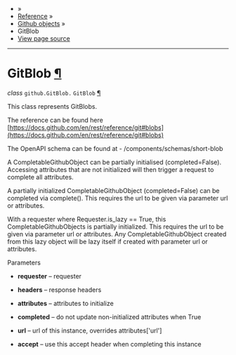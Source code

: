- »
- [Reference](https://pygithub.readthedocs.io/en/stable/reference.html) »
- [Github objects](https://pygithub.readthedocs.io/en/stable/github_objects.html) »
- GitBlob
- [View page source](https://pygithub.readthedocs.io/en/stable/_sources/github_objects/GitBlob.rst.txt)

* * *

# GitBlob [¶](https://pygithub.readthedocs.io/en/stable/github_objects/GitBlob.html\#gitblob "Permalink to this headline")

_class_ `github.GitBlob.` `GitBlob` [¶](https://pygithub.readthedocs.io/en/stable/github_objects/GitBlob.html#github.GitBlob.GitBlob "Permalink to this definition")

This class represents GitBlobs.

The reference can be found here
[https://docs.github.com/en/rest/reference/git#blobs](https://docs.github.com/en/rest/reference/git#blobs)

The OpenAPI schema can be found at
\- /components/schemas/short-blob

A CompletableGithubObject can be partially initialised (completed=False). Accessing attributes that are not
initialized will then trigger a request to complete all attributes.

A partially initialized CompletableGithubObject (completed=False) can be completed
via complete(). This requires the url to be given via parameter url or attributes.

With a requester where Requester.is\_lazy == True, this CompletableGithubObjects is
partially initialized. This requires the url to be given via parameter url or attributes.
Any CompletableGithubObject created from this lazy object will be lazy itself if created with
parameter url or attributes.

Parameters

- **requester** – requester

- **headers** – response headers

- **attributes** – attributes to initialize

- **completed** – do not update non-initialized attributes when True

- **url** – url of this instance, overrides attributes\['url'\]

- **accept** – use this accept header when completing this instance